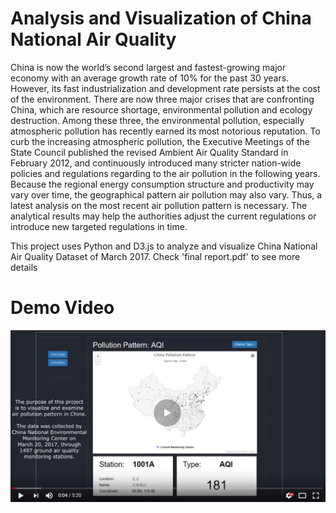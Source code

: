 # Analysis and Visualization of China National Air Quality

China is now the world’s second largest and fastest-growing major economy with an average
growth rate of 10% for the past 30 years. However, its fast industrialization and development
rate persists at the cost of the environment. There are now three major crises that are confronting
China, which are resource shortage, environmental pollution and ecology destruction. Among
these three, the environmental pollution, especially atmospheric pollution has recently earned its
most notorious reputation. To curb the increasing atmospheric pollution, the Executive Meetings
of the State Council published the revised Ambient Air Quality Standard in February 2012, and
continuously introduced many stricter nation-wide policies and regulations regarding to the air
pollution in the following years. Because the regional energy consumption structure and
productivity may vary over time, the geographical pattern air pollution may also vary. Thus, a
latest analysis on the most recent air pollution pattern is necessary. The analytical results may
help the authorities adjust the current regulations or introduce new targeted regulations in time.

This project uses Python and D3.js to analyze and visualize China National Air Quality Dataset of March 2017. Check 'final report.pdf' to see more details


# Demo Video 

[![Demo Video](./demo_v.png)](https://youtu.be/haSWkDD6Dkk)